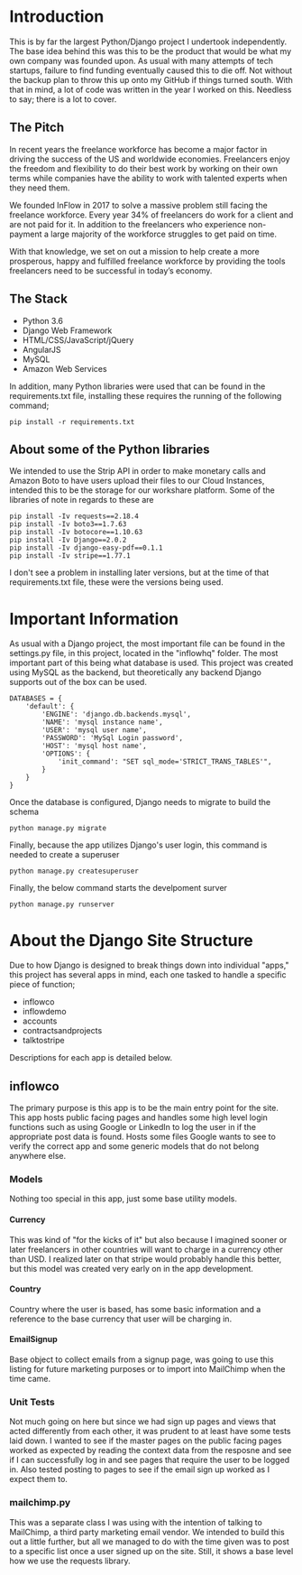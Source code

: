 # Introduction
This is by far the largest Python/Django project I undertook independently. The base idea behind this was this to be the product that would be what my own company was founded upon. As usual with many attempts of tech startups, failure to find funding eventually caused this to die off. Not without the backup plan to throw this up onto my GitHub if things turned south. With that in mind, a lot of code was written in the year I worked on this. Needless to say; there is a lot to cover.

## The Pitch
In recent years the freelance workforce has become a major factor in driving the success of the US and worldwide economies.  Freelancers enjoy the freedom and flexibility to do their best work by working on their own terms while companies have the ability to work with talented experts when they need them.

We founded InFlow in 2017 to solve a massive problem still facing the freelance workforce.  Every year 34% of freelancers do work for a client and are not paid for it. In addition to the freelancers who experience non-payment a large majority of the workforce struggles to get paid on time.

With that knowledge, we set on out a mission to help create a more prosperous, happy and fulfilled freelance workforce by providing the tools freelancers need to be successful in today’s economy.

## The Stack
* Python 3.6
* Django Web Framework
* HTML/CSS/JavaScript/jQuery
* AngularJS
* MySQL
* Amazon Web Services

In addition, many Python libraries were used that can be found in the requirements.txt file, installing these requires the running of the following command;

```
pip install -r requirements.txt
```

## About some of the Python libraries
We intended to use the Strip API in order to make monetary calls and Amazon Boto to have users upload their files to our Cloud Instances, intended this to be the storage for our workshare platform. Some of the libraries of note in regards to these are

```
pip install -Iv requests==2.18.4
pip install -Iv boto3==1.7.63
pip install -Iv botocore==1.10.63
pip install -Iv Django==2.0.2
pip install -Iv django-easy-pdf==0.1.1
pip install -Iv stripe==1.77.1
```

I don't see a problem in installing later versions, but at the time of that requirements.txt file, these were the versions being used.

# Important Information 
As usual with a Django project, the most important file can be found in the settings.py file, in this project, located in the "inflowhq" folder. The most important part of this being what database is used. This project was created using MySQL as the backend, but theoretically any backend Django supports out of the box can be used.

```
DATABASES = {
    'default': {
        'ENGINE': 'django.db.backends.mysql',
        'NAME': 'mysql instance name',
        'USER': 'mysql user name',
        'PASSWORD': 'MySql Login password',
        'HOST': 'mysql host name',
        'OPTIONS': {
            'init_command': "SET sql_mode='STRICT_TRANS_TABLES'",
        }
    }
}
```

Once the database is configured, Django needs to migrate to build the schema

```
python manage.py migrate
```

Finally, because the app utilizes Django's user login, this command is needed to create a superuser

```
python manage.py createsuperuser
```

Finally, the below command starts the develpoment surver

```
python manage.py runserver
```

# About the Django Site Structure
Due to how Django is designed to break things down into individual "apps," this project has several apps in mind, each one tasked to handle a specific piece of function;

* inflowco
* inflowdemo
* accounts
* contractsandprojects
* talktostripe

Descriptions for each app is detailed below.

## inflowco
The primary purpose is this app is to be the main entry point for the site. This app hosts public facing pages and handles some high level login functions such as using Google or LinkedIn to log the user in if the appropriate post data is found. Hosts some files Google wants to see to verify the correct app and some generic models that do not belong anywhere else.

### Models
Nothing too special in this app, just some base utility models.

#### Currency
This was kind of "for the kicks of it" but also because I imagined sooner or later freelancers in other countries will want to charge in a currency other than USD. I realized later on that stripe would probably handle this better, but this model was created very early on in the app development.

#### Country
Country where the user is based, has some basic information and a reference to the base currency that user will be charging in.

#### EmailSignup
Base object to collect emails from a signup page, was going to use this listing for future marketing purposes or to import into MailChimp when the time came.

### Unit Tests
Not much going on here but since we had sign up pages and views that acted differently from each other, it was prudent to at least have some tests laid down. I wanted to see if the master pages on the public facing pages worked as expected by reading the context data from the resposne and see if I can successfully log in and see pages that require the user to be logged in. Also tested posting to pages to see if the email sign up worked as I expect them to.

### mailchimp.py
This was a separate class I was using with the intention of talking to MailChimp, a third party marketing email vendor. We intended to build this out a little further, but all we managed to do with the time given was to post to a specific list once a user signed up on the site. Still, it shows a base level how we use the requests library.